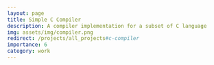 ```yaml
---
layout: page
title: Simple C Compiler
description: A compiler implementation for a subset of C language
img: assets/img/compiler.png
redirect: /projects/all_projects#c-compiler
importance: 6
category: work
---
```

